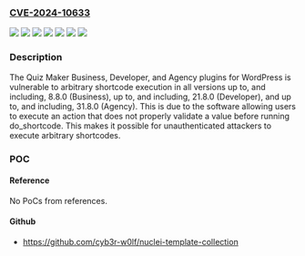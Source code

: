 ### [CVE-2024-10633](https://cve.mitre.org/cgi-bin/cvename.cgi?name=CVE-2024-10633)
![](https://img.shields.io/static/v1?label=Product&message=Quiz%20Maker%20Agency&color=blue)
![](https://img.shields.io/static/v1?label=Product&message=Quiz%20Maker%20Business&color=blue)
![](https://img.shields.io/static/v1?label=Product&message=Quiz%20Maker%20Developer&color=blue)
![](https://img.shields.io/static/v1?label=Version&message=*%3C%3D%2021.8.0%20&color=brighgreen)
![](https://img.shields.io/static/v1?label=Version&message=*%3C%3D%2031.8.0%20&color=brighgreen)
![](https://img.shields.io/static/v1?label=Version&message=*%3C%3D%208.8.0%20&color=brighgreen)
![](https://img.shields.io/static/v1?label=Vulnerability&message=CWE-95%20Improper%20Neutralization%20of%20Directives%20in%20Dynamically%20Evaluated%20Code%20('Eval%20Injection')&color=brighgreen)

### Description

The Quiz Maker Business, Developer, and Agency plugins for WordPress is vulnerable to arbitrary shortcode execution in all versions up to, and including, 8.8.0 (Business), up to, and including, 21.8.0 (Developer), and up to, and including, 31.8.0 (Agency). This is due to the software allowing users to execute an action that does not properly validate a value before running do_shortcode. This makes it possible for unauthenticated attackers to execute arbitrary shortcodes.

### POC

#### Reference
No PoCs from references.

#### Github
- https://github.com/cyb3r-w0lf/nuclei-template-collection

